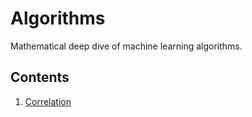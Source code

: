 # Algorithms

Mathematical deep dive of machine learning algorithms.

## Contents

1. [Correlation](https://github.com/joshiayush/ai/blob/master/docs/algos/correlation#correlation)
